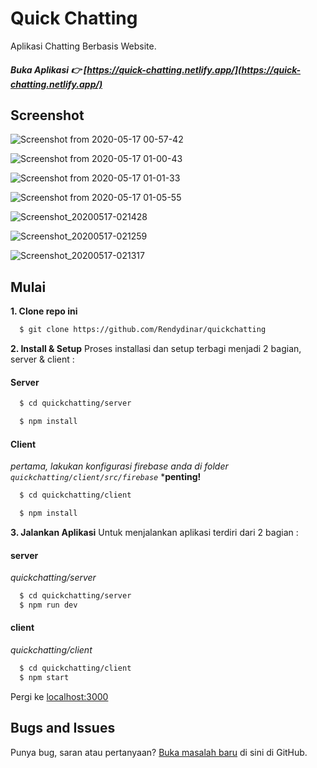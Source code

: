 # Quick Chatting 
Aplikasi Chatting Berbasis Website.

##### Buka Aplikasi :point_right: [https://quick-chatting.netlify.app/](https://quick-chatting.netlify.app/)
## Screenshot
![Screenshot from 2020-05-17 00-57-42](https://user-images.githubusercontent.com/50445892/82128135-fbbb9880-97e2-11ea-9103-1666940144c2.png)

![Screenshot from 2020-05-17 01-00-43](https://user-images.githubusercontent.com/50445892/82128141-037b3d00-97e3-11ea-9d82-0c74c9b96cb1.png)

![Screenshot from 2020-05-17 01-01-33](https://user-images.githubusercontent.com/50445892/82128145-0c6c0e80-97e3-11ea-82f7-2fde70ac9a88.png)

![Screenshot from 2020-05-17 01-05-55](https://user-images.githubusercontent.com/50445892/82128147-142bb300-97e3-11ea-9829-d3323da0e576.png)

![Screenshot_20200517-021428](https://user-images.githubusercontent.com/50445892/82128151-17bf3a00-97e3-11ea-833b-1305616b06b8.png)

![Screenshot_20200517-021259](https://user-images.githubusercontent.com/50445892/82128153-1c83ee00-97e3-11ea-8884-8c6eb1923236.png)

![Screenshot_20200517-021317](https://user-images.githubusercontent.com/50445892/82128154-2148a200-97e3-11ea-9051-83e2ed50633c.png)

## Mulai
**1. Clone repo ini** 
  ```sh 
    $ git clone https://github.com/Rendydinar/quickchatting
  ```

**2. Install & Setup**
Proses installasi dan setup terbagi menjadi 2 bagian, server & client :
#### Server
  ```sh
    $ cd quickchatting/server

    $ npm install
  ```
  #### Client
 _pertama, lakukan konfigurasi firebase anda di folder `quickchatting/client/src/firebase`_ ***penting!**
  ```sh
    $ cd quickchatting/client

    $ npm install
  ```
**3. Jalankan Aplikasi**
   Untuk menjalankan aplikasi terdiri dari 2 bagian : 
  #### server
  *quickchatting/server*
  ```sh
	$ cd quickchatting/server
    $ npm run dev 
   ```
  #### client
  *quickchatting/client*
  ```sh
	$ cd quickchatting/client
    $ npm start 
   ```
   Pergi ke [localhost:3000](http://localhost:3000/) 


## Bugs and Issues

Punya bug, saran atau pertanyaan? [Buka masalah baru](https://github.com/Rendydinar/quickchatting/issues/new) di sini di GitHub.
